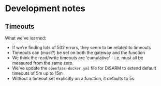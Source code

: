 # Development notes

## Timeouts

What we've learned:

* If we're finding lots of 502 errors, they seem to be related to timeouts
* Timeouts can \(must?\) be set on both the gateway and the function
* We think the read/write timeouts are 'cumulative' - i.e. must all be measured from the same zero.
* We've update the `openfaas-docker.yml` file for DiSARM to extend default timeouts of 5m up to 15m
* Without a timeout set explicitly on a function, it defaults to 5s

